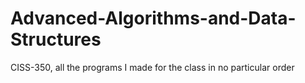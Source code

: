 # Advanced-Algorithms-and-Data-Structures
CISS-350, all the programs I made for the class in no particular order
